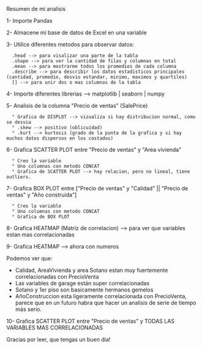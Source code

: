 Resumen de mi analisis

1- Importe Pandas

2- Almacene mi base de datos de Excel en una variable

3- Utilice diferentes metodos para observar datos:

      .head --> para visalizar una parte de la tabla
      .shape --> para ver la cantidad de filas y columnas en total
      .mean --> para mostrarme todos los promedios de cada columna
      .describe --> para describir los datos estadisticos principales (cantidad, promedio, desvio estandar, minimo, maximos y quartiles)
      [] --> para unir dos o mas columnas de la tabla

4- Importe diferentes librerias --> matplotlib | seaborn | numpy

5- Analisis de la columna "Precio de ventas" (SalePrice)

      ° Grafica de DISPLOT --> vizualiza si hay distribucion normal, como se desvia
      ° .skew --> positivo (oblicuidad)
      ° .kurt --> kurtosis (grado de la punta de la grafica y si hay muchos datos dispersos en los costados)

6- Grafica SCATTER PLOT entre "Precio de ventas" y "Area vivienda"

      ° Creo la variable
      ° Uno columnas con metodo CONCAT
      ° Grafica de SCATTER PLOT --> hay relacion, pero no lineal, tiene outliers.

7- Grafica BOX PLOT entre ["Precio de ventas" y "Calidad" || "Precio de ventas" y "Año construida"]

      ° Creo la variable
      ° Uno columnas con metodo CONCAT
      ° Grafica de BOX PLOT

8- Grafica HEATMAP (Matriz de correlacion) --> para ver que variables estan mas correlacionadas

9- Grafica HEATMAP --> ahora con numeros

Podemos ver que:

* Calidad, AreaVivienda y area Sotano estan muy fuertemente correlacionadas con PrecioVenta
* Las variables de garage están super correlacionadas
* Sotano y 1er piso son basicamente hermanos gemelos
* AñoConstruccion esta ligeramente correlacionada con PrecioVenta, parece que en un futuro habra que hacer un analisis de serie de tiempo más serio.

10- Grafica SCATTER PLOT entre "Precio de ventas" y TODAS LAS VARIABLES MAS CORRELACIONADAS



Gracias por leer, que tengas un buen dia! 
